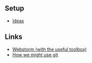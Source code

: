
Setup
-----

* [Ideas](./doc/ideas.md)


Links
-----
* [Webstorm (with the useful toolbox)](https://www.jetbrains.com/toolbox/app/?fromMenu)
* [How we might use git](http://nvie.com/posts/a-successful-git-branching-model/)